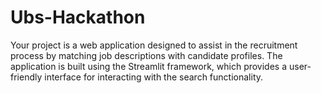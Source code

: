 # Ubs-Hackathon
Your project is a web application designed to assist in the recruitment process by matching job descriptions with candidate profiles. The application is built using the Streamlit framework, which provides a user-friendly interface for interacting with the search functionality.
